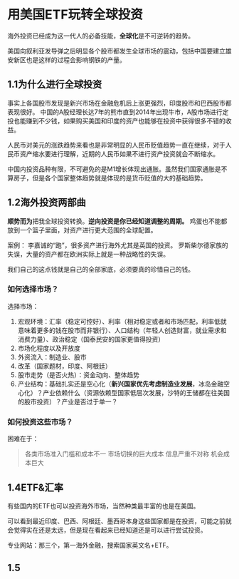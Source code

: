 # 用美国ETF玩转全球投资

海外投资已经成为这一代人的必备技能，**全球化**是不可逆转的趋势。

美国向叙利亚发导弹之后明显各个股市都发生全球市场的震动，包括中国要建立雄安新区也是这样的过程会影响钢铁的产量。

## 1.1为什么进行全球投资
事实上各国股市发现是新兴市场在金融危机后上涨更强烈，印度股市和巴西股市都表现很好。
中国的A股经理长达7年的熊市直到2014年出现牛市，A股市场进行定投也能赚到不少钱，如果购买美国和印度的资产也能够在投资中获得很多不错的收益。

人民币对美元的涨跌趋势来看也是非常明显的人民币贬值趋势一直在继续，对于人民币资产缩水要进行理解，近期的人民币如果不进行资产投资就会不断缩水。

中国内投资品种有限，不可避免的是M1增长体现出通胀。虽然我们国家通胀是不算房子，但是各个国家整体趋势就是体现的是货币贬值的大的基础趋势。

## 1.2海外投资两部曲

**顺势而为**把我全球投资转换。**逆向投资是你已经知道调整的周期。**
鸡蛋也不能都放到一个篮子里面，对资产进行更大范围的全球配置。

案例：
李嘉诚的“跑”，很多资产进行海外尤其是英国的投资。
罗斯柴尔德家族的失误，大量的资产都在欧洲实际上就是一种战略性的失误。

我们自己的这点钱就是自己的全部家底，必须要真的珍惜自己的钱。

### 如何选择市场？

选择市场：

1. 宏观环境：汇率（稳定可控好）、利率（相对稳定或者和市场匹配，利率低就意味着更多的钱在股市而非银行）、人口结构（年轻人创造财富，就业需求和消费力量）、政治稳定（国泰民安的国家更值得投资）
2. 市场化程度以及开放度
3. 外资流入：制造业、股市
4. 改革（国家题材，印度、阿根廷）
5. 股市走势（是否火热）：资金动向、整体趋势
6. 产业结构：基础扎实还是空心化（**新兴国家优先考虑制造业发展**，冰岛金融空心化）？产业依赖什么（资源依赖型国家低层次发展，沙特的王储都在往美国的股市投资）？产业是否过于单一？


### 如何投资这些市场？

困难在于：
>各类市场准入门槛和成本不一
>市场切换的巨大成本
>信息严重不对称
>机会成本巨大

## 1.4ETF&汇率

有些国内的ETF也可以投资海外市场，当然种类最丰富的也是在美国。

可以看到最近印度、巴西、阿根廷、墨西哥本身这些国家都是在投资，可能之前就会觉得实在还是太远，但是现在看起来已经知道还是可以进行尝试投资。

专业网站：那三个，第一海外金融，搜索国家英文名+ETF。








## 1.5




































































































